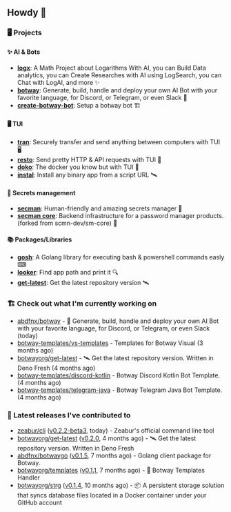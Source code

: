 ## Howdy 👋

### 🖥️ Projects

#### ✨ AI & Bots

- [**logx**](https://lx.hop.sh): A Math Project about Logarithms With AI, you can Build Data analytics, you can Create Researches with AI using LogSearch, you can Chat with LogAI, and more ✨
- [**botway**](https://github.com/abdfnx/botway): Generate, build, handle and deploy your own AI Bot with your favorite language, for Discord, or Telegram, or even Slack 🤖
- [**create-botway-bot**](https://github.com/abdfnx/create-botway-bot): Setup a botway bot 🏗️

#### 🖥 TUI

- [**tran**](https://github.com/abdfnx/tran): Securely transfer and send anything between computers with TUI 🖥
- [**resto**](https://github.com/abdfnx/resto): Send pretty HTTP & API requests with TUI 🔗
- [**doko**](https://github.com/abdfnx/doko): The docker you know but with TUI 🐳
- [**instal**](https://github.com/abdfnx/instal): Install any binary app from a script URL 🛰️

#### 🔐 Secrets management

- [**secman**](https://github.com/scmn-dev/secman): Human-friendly and amazing secrets manager 👊
- [**secman core**](https://github.com/scmn-dev/core): Backend infrastructure for a password manager products. (forked from scmn-dev/sm-core) 📡️

#### 📚 Packages/Libraries

- [**gosh**](https://github.com/abdfnx/gosh): A Golang library for executing bash & powershell commands easly ⌨
- [**looker**](https://github.com/abdfnx/looker): Find app path and print it 🔍
- [**get-latest**](https://github.com/scmn-dev/get-latest): Get the latest repository version 🛰️

### 🏗️ Check out what I'm currently working on


- [abdfnx/botway](https://github.com/abdfnx/botway) - 🤖 Generate, build, handle and deploy your own AI Bot with your favorite language, for Discord, or Telegram, or even Slack (today)
- [botway-templates/vs-templates](https://github.com/botway-templates/vs-templates) - Templates for Botway Visual (3 months ago)
- [botwayorg/get-latest](https://github.com/botwayorg/get-latest) - 🛰️ Get the latest repository version. Written in Deno Fresh (4 months ago)
- [botway-templates/discord-kotlin](https://github.com/botway-templates/discord-kotlin) - Botway Discord Kotlin Bot Template. (4 months ago)
- [botway-templates/telegram-java](https://github.com/botway-templates/telegram-java) - Botway Telegram Java Bot Template. (4 months ago)

### 🔭 Latest releases I've contributed to

- [zeabur/cli](https://github.com/zeabur/cli) ([v0.2.2-beta3](https://github.com/zeabur/cli/releases/tag/v0.2.2-beta3), today) - Zeabur&#39;s official command line tool
- [botwayorg/get-latest](https://github.com/botwayorg/get-latest) ([v0.2.0](https://github.com/botwayorg/get-latest/releases/tag/v0.2.0), 4 months ago) - 🛰️ Get the latest repository version. Written in Deno Fresh
- [abdfnx/botwaygo](https://github.com/abdfnx/botwaygo) ([v0.1.5](https://github.com/abdfnx/botwaygo/releases/tag/v0.1.5), 7 months ago) - Golang client package for Botway.
- [botwayorg/templates](https://github.com/botwayorg/templates) ([v0.1.1](https://github.com/botwayorg/templates/releases/tag/v0.1.1), 7 months ago) - 🎲 Botway Templates Handler
- [botwayorg/strg](https://github.com/botwayorg/strg) ([v0.1.4](https://github.com/botwayorg/strg/releases/tag/v0.1.4), 10 months ago) - 📦 A persistent storage solution that syncs database files located in a Docker container under your GitHub account
